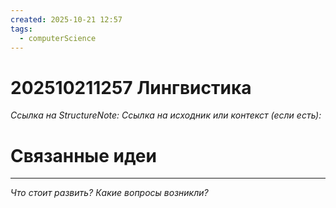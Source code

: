 ```yaml
---
created: 2025-10-21 12:57
tags:
  - computerScience
---
```

# 202510211257 Лингвистика

*Ссылка на StructureNote:* 
*Ссылка на исходник или контекст (если есть):* 

# Связанные идеи

---

*Что стоит развить? Какие вопросы возникли?*